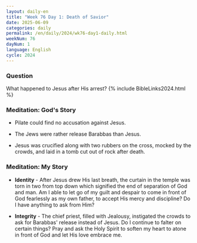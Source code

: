 ```yaml
---
layout: daily-en
title: "Week 76 Day 1: Death of Savior"
date: 2025-06-09
categories: daily
permalink: /en/daily/2024/wk76-day1-daily.html
weekNum: 76
dayNum: 1
language: English
cycle: 2024
---
```


### Question     
What happened to Jesus after His arrest?
{% include BibleLinks2024.html %} 

### Meditation: God's Story   
+ Pilate could find no accusation against Jesus. 

+ The Jews were rather release Barabbas than Jesus. 

+ Jesus was crucified along with two rubbers on the cross, mocked by the crowds, and laid in a tomb cut out of rock after death. 

### Meditation: My Story   
+ **Identity** - After Jesus drew His last breath, the curtain in the temple was torn in two from top down which signified the end of separation of God and man. Am I able to let go of my guilt and despair to come in front of God fearlessly as my own father, to accept His mercy and discipline? Do I have anything to ask from Him? 

+ **Integrity** - The chief priest, filled with Jealousy, instigated the crowds to ask for Barabbas' release instead of Jesus. Do I continue to falter on certain things? Pray and ask the Holy Spirit to soften my heart to atone in front of God and let His love embrace me.  
